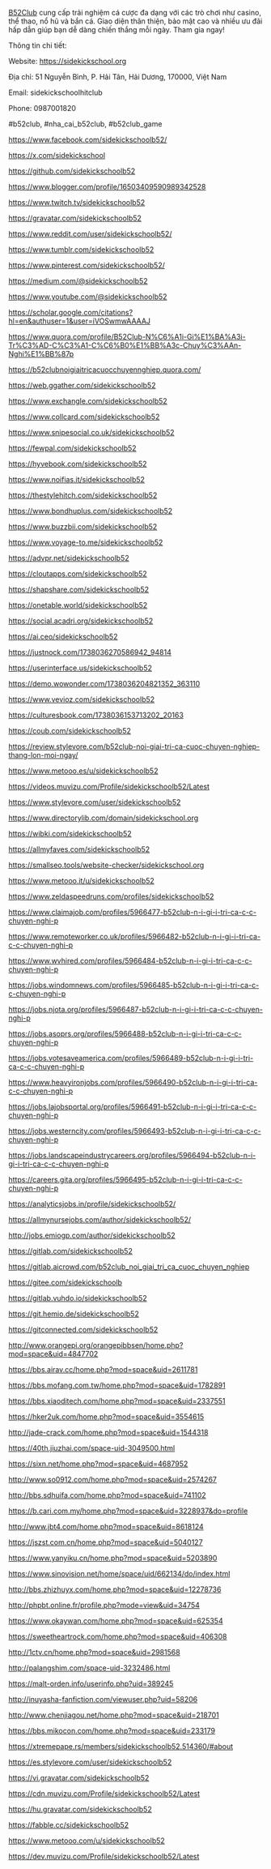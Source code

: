 <p><a href="https://sidekickschool.org">B52Club</a> cung cấp trải nghiệm c&aacute; cược đa dạng với c&aacute;c tr&ograve; chơi như casino, thể thao, nổ hũ v&agrave; bắn c&aacute;. Giao diện th&acirc;n thiện, bảo mật cao v&agrave; nhiều ưu đ&atilde;i hấp dẫn gi&uacute;p bạn dễ d&agrave;ng chiến thắng mỗi ng&agrave;y. Tham gia ngay!</p>
<p>Th&ocirc;ng tin chi tiết:</p>
<p>Website: <a data-fr-linked="true" href="https://sidekickschool.org">https://sidekickschool.org</a></p>
<p>Địa chỉ: 51 Nguyễn B&igrave;nh, P. Hải T&acirc;n, Hải Dương, 170000, Việt Nam</p>
<p>Email: sidekickschoolhitclub</p>
<p>Phone: 0987001820</p>
<p>#b52club, #nha_cai_b52club, #b52club_game</p>
<p><a data-fr-linked="true" href="https://www.facebook.com/sidekickschoolb52/">https://www.facebook.com/sidekickschoolb52/</a></p>
<p><a data-fr-linked="true" href="https://x.com/sidekickschool">https://x.com/sidekickschool</a></p>
<p><a data-fr-linked="true" href="https://github.com/sidekickschoolb52">https://github.com/sidekickschoolb52</a></p>
<p><a data-fr-linked="true" href="https://www.blogger.com/profile/16503409590989342528">https://www.blogger.com/profile/16503409590989342528</a></p>
<p><a data-fr-linked="true" href="https://www.twitch.tv/sidekickschoolb52">https://www.twitch.tv/sidekickschoolb52</a></p>
<p><a data-fr-linked="true" href="https://gravatar.com/sidekickschoolb52">https://gravatar.com/sidekickschoolb52</a></p>
<p><a data-fr-linked="true" href="https://www.reddit.com/user/sidekickschoolb52/">https://www.reddit.com/user/sidekickschoolb52/</a></p>
<p><a data-fr-linked="true" href="https://www.tumblr.com/sidekickschoolb52">https://www.tumblr.com/sidekickschoolb52</a></p>
<p><a data-fr-linked="true" href="https://www.pinterest.com/sidekickschoolb52/">https://www.pinterest.com/sidekickschoolb52/</a></p>
<p><a data-fr-linked="true" href="https://medium.com/@sidekickschoolb52">https://medium.com/@sidekickschoolb52</a></p>
<p><a data-fr-linked="true" href="https://www.youtube.com/@sidekickschoolb52">https://www.youtube.com/@sidekickschoolb52</a></p>
<p><a data-fr-linked="true" href="https://scholar.google.com/citations?hl=en&authuser=1&user=iVOSwmwAAAAJ">https://scholar.google.com/citations?hl=en&amp;authuser=1&amp;user=iVOSwmwAAAAJ</a></p>
<p><a data-fr-linked="true" href="https://www.quora.com/profile/B52Club-N%C6%A1i-Gi%E1%BA%A3i-Tr%C3%AD-C%C3%A1-C%C6%B0%E1%BB%A3c-Chuy%C3%AAn-Nghi%E1%BB%87p">https://www.quora.com/profile/B52Club-N%C6%A1i-Gi%E1%BA%A3i-Tr%C3%AD-C%C3%A1-C%C6%B0%E1%BB%A3c-Chuy%C3%AAn-Nghi%E1%BB%87p</a></p>
<p><a data-fr-linked="true" href="https://b52clubnoigiaitricacuocchuyennghiep.quora.com/">https://b52clubnoigiaitricacuocchuyennghiep.quora.com/</a></p>
<p><a data-fr-linked="true" href="https://web.ggather.com/sidekickschoolb52">https://web.ggather.com/sidekickschoolb52</a></p>
<p><a data-fr-linked="true" href="https://www.exchangle.com/sidekickschoolb52">https://www.exchangle.com/sidekickschoolb52</a></p>
<p><a data-fr-linked="true" href="https://www.collcard.com/sidekickschoolb52">https://www.collcard.com/sidekickschoolb52</a></p>
<p><a data-fr-linked="true" href="https://www.snipesocial.co.uk/sidekickschoolb52">https://www.snipesocial.co.uk/sidekickschoolb52</a></p>
<p><a data-fr-linked="true" href="https://fewpal.com/sidekickschoolb52">https://fewpal.com/sidekickschoolb52</a></p>
<p><a data-fr-linked="true" href="https://hyvebook.com/sidekickschoolb52">https://hyvebook.com/sidekickschoolb52</a></p>
<p><a data-fr-linked="true" href="https://www.noifias.it/sidekickschoolb52">https://www.noifias.it/sidekickschoolb52</a></p>
<p><a data-fr-linked="true" href="https://thestylehitch.com/sidekickschoolb52">https://thestylehitch.com/sidekickschoolb52</a></p>
<p><a data-fr-linked="true" href="https://www.bondhuplus.com/sidekickschoolb52">https://www.bondhuplus.com/sidekickschoolb52</a></p>
<p><a data-fr-linked="true" href="https://www.buzzbii.com/sidekickschoolb52">https://www.buzzbii.com/sidekickschoolb52</a></p>
<p><a data-fr-linked="true" href="https://www.voyage-to.me/sidekickschoolb52">https://www.voyage-to.me/sidekickschoolb52</a></p>
<p><a data-fr-linked="true" href="https://advpr.net/sidekickschoolb52">https://advpr.net/sidekickschoolb52</a></p>
<p><a data-fr-linked="true" href="https://cloutapps.com/sidekickschoolb52">https://cloutapps.com/sidekickschoolb52</a></p>
<p><a data-fr-linked="true" href="https://shapshare.com/sidekickschoolb52">https://shapshare.com/sidekickschoolb52</a></p>
<p><a data-fr-linked="true" href="https://onetable.world/sidekickschoolb52">https://onetable.world/sidekickschoolb52</a></p>
<p><a data-fr-linked="true" href="https://social.acadri.org/sidekickschoolb52">https://social.acadri.org/sidekickschoolb52</a></p>
<p><a data-fr-linked="true" href="https://ai.ceo/sidekickschoolb52">https://ai.ceo/sidekickschoolb52</a></p>
<p><a data-fr-linked="true" href="https://justnock.com/1738036270586942_94814">https://justnock.com/1738036270586942_94814</a></p>
<p><a data-fr-linked="true" href="https://userinterface.us/sidekickschoolb52">https://userinterface.us/sidekickschoolb52</a></p>
<p><a data-fr-linked="true" href="https://demo.wowonder.com/1738036204821352_363110">https://demo.wowonder.com/1738036204821352_363110</a></p>
<p><a data-fr-linked="true" href="https://www.vevioz.com/sidekickschoolb52">https://www.vevioz.com/sidekickschoolb52</a></p>
<p><a data-fr-linked="true" href="https://culturesbook.com/1738036153713202_20163">https://culturesbook.com/1738036153713202_20163</a></p>
<p><a data-fr-linked="true" href="https://coub.com/sidekickschoolb52">https://coub.com/sidekickschoolb52</a></p>
<p><a data-fr-linked="true" href="https://review.stylevore.com/b52club-noi-giai-tri-ca-cuoc-chuyen-nghiep-thang-lon-moi-ngay/">https://review.stylevore.com/b52club-noi-giai-tri-ca-cuoc-chuyen-nghiep-thang-lon-moi-ngay/</a></p>
<p><a data-fr-linked="true" href="https://www.metooo.es/u/sidekickschoolb52">https://www.metooo.es/u/sidekickschoolb52</a></p>
<p><a data-fr-linked="true" href="https://videos.muvizu.com/Profile/sidekickschoolb52/Latest">https://videos.muvizu.com/Profile/sidekickschoolb52/Latest</a></p>
<p><a data-fr-linked="true" href="https://www.stylevore.com/user/sidekickschoolb52">https://www.stylevore.com/user/sidekickschoolb52</a></p>
<p><a data-fr-linked="true" href="https://www.directorylib.com/domain/sidekickschool.org">https://www.directorylib.com/domain/sidekickschool.org</a></p>
<p><a data-fr-linked="true" href="https://wibki.com/sidekickschoolb52">https://wibki.com/sidekickschoolb52</a></p>
<p><a data-fr-linked="true" href="https://allmyfaves.com/sidekickschoolb52">https://allmyfaves.com/sidekickschoolb52</a></p>
<p><a data-fr-linked="true" href="https://smallseo.tools/website-checker/sidekickschool.org">https://smallseo.tools/website-checker/sidekickschool.org</a></p>
<p><a data-fr-linked="true" href="https://www.metooo.it/u/sidekickschoolb52">https://www.metooo.it/u/sidekickschoolb52</a></p>
<p><a data-fr-linked="true" href="https://www.zeldaspeedruns.com/profiles/sidekickschoolb52">https://www.zeldaspeedruns.com/profiles/sidekickschoolb52</a></p>
<p><a data-fr-linked="true" href="https://www.claimajob.com/profiles/5966477-b52club-n-i-gi-i-tri-ca-c-c-chuyen-nghi-p">https://www.claimajob.com/profiles/5966477-b52club-n-i-gi-i-tri-ca-c-c-chuyen-nghi-p</a></p>
<p><a data-fr-linked="true" href="https://www.remoteworker.co.uk/profiles/5966482-b52club-n-i-gi-i-tri-ca-c-c-chuyen-nghi-p">https://www.remoteworker.co.uk/profiles/5966482-b52club-n-i-gi-i-tri-ca-c-c-chuyen-nghi-p</a></p>
<p><a data-fr-linked="true" href="https://www.wvhired.com/profiles/5966484-b52club-n-i-gi-i-tri-ca-c-c-chuyen-nghi-p">https://www.wvhired.com/profiles/5966484-b52club-n-i-gi-i-tri-ca-c-c-chuyen-nghi-p</a></p>
<p><a data-fr-linked="true" href="https://jobs.windomnews.com/profiles/5966485-b52club-n-i-gi-i-tri-ca-c-c-chuyen-nghi-p">https://jobs.windomnews.com/profiles/5966485-b52club-n-i-gi-i-tri-ca-c-c-chuyen-nghi-p</a></p>
<p><a data-fr-linked="true" href="https://jobs.njota.org/profiles/5966487-b52club-n-i-gi-i-tri-ca-c-c-chuyen-nghi-p">https://jobs.njota.org/profiles/5966487-b52club-n-i-gi-i-tri-ca-c-c-chuyen-nghi-p</a></p>
<p><a data-fr-linked="true" href="https://jobs.asoprs.org/profiles/5966488-b52club-n-i-gi-i-tri-ca-c-c-chuyen-nghi-p">https://jobs.asoprs.org/profiles/5966488-b52club-n-i-gi-i-tri-ca-c-c-chuyen-nghi-p</a></p>
<p><a data-fr-linked="true" href="https://jobs.votesaveamerica.com/profiles/5966489-b52club-n-i-gi-i-tri-ca-c-c-chuyen-nghi-p">https://jobs.votesaveamerica.com/profiles/5966489-b52club-n-i-gi-i-tri-ca-c-c-chuyen-nghi-p</a></p>
<p><a data-fr-linked="true" href="https://www.heavyironjobs.com/profiles/5966490-b52club-n-i-gi-i-tri-ca-c-c-chuyen-nghi-p">https://www.heavyironjobs.com/profiles/5966490-b52club-n-i-gi-i-tri-ca-c-c-chuyen-nghi-p</a></p>
<p><a data-fr-linked="true" href="https://jobs.lajobsportal.org/profiles/5966491-b52club-n-i-gi-i-tri-ca-c-c-chuyen-nghi-p">https://jobs.lajobsportal.org/profiles/5966491-b52club-n-i-gi-i-tri-ca-c-c-chuyen-nghi-p</a></p>
<p><a data-fr-linked="true" href="https://jobs.westerncity.com/profiles/5966493-b52club-n-i-gi-i-tri-ca-c-c-chuyen-nghi-p">https://jobs.westerncity.com/profiles/5966493-b52club-n-i-gi-i-tri-ca-c-c-chuyen-nghi-p</a></p>
<p><a data-fr-linked="true" href="https://jobs.landscapeindustrycareers.org/profiles/5966494-b52club-n-i-gi-i-tri-ca-c-c-chuyen-nghi-p">https://jobs.landscapeindustrycareers.org/profiles/5966494-b52club-n-i-gi-i-tri-ca-c-c-chuyen-nghi-p</a></p>
<p><a data-fr-linked="true" href="https://careers.gita.org/profiles/5966495-b52club-n-i-gi-i-tri-ca-c-c-chuyen-nghi-p">https://careers.gita.org/profiles/5966495-b52club-n-i-gi-i-tri-ca-c-c-chuyen-nghi-p</a></p>
<p><a data-fr-linked="true" href="https://analyticsjobs.in/profile/sidekickschoolb52/">https://analyticsjobs.in/profile/sidekickschoolb52/</a></p>
<p><a data-fr-linked="true" href="https://allmynursejobs.com/author/sidekickschoolb52/">https://allmynursejobs.com/author/sidekickschoolb52/</a></p>
<p><a data-fr-linked="true" href="http://jobs.emiogp.com/author/sidekickschoolb52">http://jobs.emiogp.com/author/sidekickschoolb52</a></p>
<p><a data-fr-linked="true" href="https://gitlab.com/sidekickschoolb52">https://gitlab.com/sidekickschoolb52</a></p>
<p><a data-fr-linked="true" href="https://gitlab.aicrowd.com/b52club_noi_giai_tri_ca_cuoc_chuyen_nghiep">https://gitlab.aicrowd.com/b52club_noi_giai_tri_ca_cuoc_chuyen_nghiep</a></p>
<p><a data-fr-linked="true" href="https://gitee.com/sidekickschoolb">https://gitee.com/sidekickschoolb</a></p>
<p><a data-fr-linked="true" href="https://gitlab.vuhdo.io/sidekickschoolb52">https://gitlab.vuhdo.io/sidekickschoolb52</a></p>
<p><a data-fr-linked="true" href="https://git.hemio.de/sidekickschoolb52">https://git.hemio.de/sidekickschoolb52</a></p>
<p><a data-fr-linked="true" href="https://gitconnected.com/sidekickschoolb52">https://gitconnected.com/sidekickschoolb52</a></p>
<p><a data-fr-linked="true" href="http://www.orangepi.org/orangepibbsen/home.php?mod=space&uid=4847702">http://www.orangepi.org/orangepibbsen/home.php?mod=space&amp;uid=4847702</a></p>
<p><a data-fr-linked="true" href="https://bbs.airav.cc/home.php?mod=space&uid=2611781">https://bbs.airav.cc/home.php?mod=space&amp;uid=2611781</a></p>
<p><a data-fr-linked="true" href="https://bbs.mofang.com.tw/home.php?mod=space&uid=1782891">https://bbs.mofang.com.tw/home.php?mod=space&amp;uid=1782891</a></p>
<p><a data-fr-linked="true" href="https://bbs.xiaoditech.com/home.php?mod=space&uid=2337551">https://bbs.xiaoditech.com/home.php?mod=space&amp;uid=2337551</a></p>
<p><a data-fr-linked="true" href="https://hker2uk.com/home.php?mod=space&uid=3554615">https://hker2uk.com/home.php?mod=space&amp;uid=3554615</a></p>
<p><a data-fr-linked="true" href="http://jade-crack.com/home.php?mod=space&uid=1544318">http://jade-crack.com/home.php?mod=space&amp;uid=1544318</a></p>
<p><a data-fr-linked="true" href="https://40th.jiuzhai.com/space-uid-3049500.html">https://40th.jiuzhai.com/space-uid-3049500.html</a></p>
<p><a data-fr-linked="true" href="https://sixn.net/home.php?mod=space&uid=4687952">https://sixn.net/home.php?mod=space&amp;uid=4687952</a></p>
<p><a data-fr-linked="true" href="http://www.so0912.com/home.php?mod=space&uid=2574267">http://www.so0912.com/home.php?mod=space&amp;uid=2574267</a></p>
<p><a data-fr-linked="true" href="http://bbs.sdhuifa.com/home.php?mod=space&uid=741102">http://bbs.sdhuifa.com/home.php?mod=space&amp;uid=741102</a></p>
<p><a data-fr-linked="true" href="https://b.cari.com.my/home.php?mod=space&uid=3228937&do=profile">https://b.cari.com.my/home.php?mod=space&amp;uid=3228937&amp;do=profile</a></p>
<p><a data-fr-linked="true" href="http://www.jbt4.com/home.php?mod=space&uid=8618124">http://www.jbt4.com/home.php?mod=space&amp;uid=8618124</a></p>
<p><a data-fr-linked="true" href="https://jszst.com.cn/home.php?mod=space&uid=5040127">https://jszst.com.cn/home.php?mod=space&amp;uid=5040127</a></p>
<p><a data-fr-linked="true" href="https://www.yanyiku.cn/home.php?mod=space&uid=5203890">https://www.yanyiku.cn/home.php?mod=space&amp;uid=5203890</a></p>
<p><a data-fr-linked="true" href="https://www.sinovision.net/home/space/uid/662134/do/index.html">https://www.sinovision.net/home/space/uid/662134/do/index.html</a></p>
<p><a data-fr-linked="true" href="http://bbs.zhizhuyx.com/home.php?mod=space&uid=12278736">http://bbs.zhizhuyx.com/home.php?mod=space&amp;uid=12278736</a></p>
<p><a data-fr-linked="true" href="http://phpbt.online.fr/profile.php?mode=view&uid=34754">http://phpbt.online.fr/profile.php?mode=view&amp;uid=34754</a></p>
<p><a data-fr-linked="true" href="https://www.okaywan.com/home.php?mod=space&uid=625354">https://www.okaywan.com/home.php?mod=space&amp;uid=625354</a></p>
<p><a data-fr-linked="true" href="https://sweetheartrock.com/home.php?mod=space&uid=406308">https://sweetheartrock.com/home.php?mod=space&amp;uid=406308</a></p>
<p><a data-fr-linked="true" href="http://1ctv.cn/home.php?mod=space&uid=2981568">http://1ctv.cn/home.php?mod=space&amp;uid=2981568</a></p>
<p><a data-fr-linked="true" href="http://palangshim.com/space-uid-3232486.html">http://palangshim.com/space-uid-3232486.html</a></p>
<p><a data-fr-linked="true" href="https://malt-orden.info/userinfo.php?uid=389245">https://malt-orden.info/userinfo.php?uid=389245</a></p>
<p><a data-fr-linked="true" href="http://inuyasha-fanfiction.com/viewuser.php?uid=58206">http://inuyasha-fanfiction.com/viewuser.php?uid=58206</a></p>
<p><a data-fr-linked="true" href="http://www.chenjiagou.net/home.php?mod=space&uid=218701">http://www.chenjiagou.net/home.php?mod=space&amp;uid=218701</a></p>
<p><a data-fr-linked="true" href="https://bbs.mikocon.com/home.php?mod=space&uid=233179">https://bbs.mikocon.com/home.php?mod=space&amp;uid=233179</a></p>
<p><a data-fr-linked="true" href="https://xtremepape.rs/members/sidekickschoolb52.514360/#about">https://xtremepape.rs/members/sidekickschoolb52.514360/#about</a></p>
<p><a data-fr-linked="true" href="https://es.stylevore.com/user/sidekickschoolb52">https://es.stylevore.com/user/sidekickschoolb52</a></p>
<p><a data-fr-linked="true" href="https://vi.gravatar.com/sidekickschoolb52">https://vi.gravatar.com/sidekickschoolb52</a></p>
<p><a data-fr-linked="true" href="https://cdn.muvizu.com/Profile/sidekickschoolb52/Latest">https://cdn.muvizu.com/Profile/sidekickschoolb52/Latest</a></p>
<p><a data-fr-linked="true" href="https://hu.gravatar.com/sidekickschoolb52">https://hu.gravatar.com/sidekickschoolb52</a></p>
<p><a data-fr-linked="true" href="https://fabble.cc/sidekickschoolb52">https://fabble.cc/sidekickschoolb52</a></p>
<p><a data-fr-linked="true" href="https://www.metooo.com/u/sidekickschoolb52">https://www.metooo.com/u/sidekickschoolb52</a></p>
<p><a data-fr-linked="true" href="https://dev.muvizu.com/Profile/sidekickschoolb52/Latest">https://dev.muvizu.com/Profile/sidekickschoolb52/Latest</a></p>